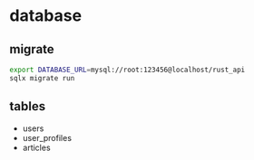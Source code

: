 # database

## migrate

```bash
export DATABASE_URL=mysql://root:123456@localhost/rust_api
sqlx migrate run
```

## tables

- users
- user_profiles
- articles